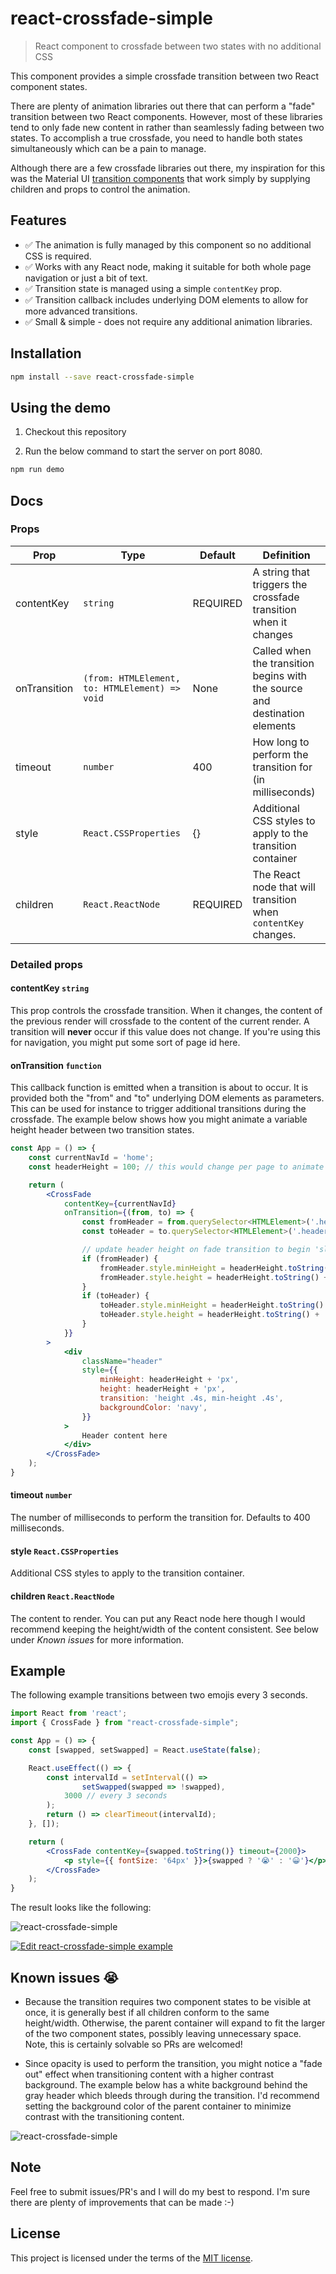# react-crossfade-simple

> React component to crossfade between two states with no additional CSS

This component provides a simple crossfade transition between two React component states.

There are plenty of animation libraries out there that can perform a "fade" transition between two React components. However, most of these libraries tend to only fade new content in rather than seamlessly fading between two states. To accomplish a true crossfade, you need to handle both states simultaneously which can be a pain to manage.

Although there are a few crossfade libraries out there, my inspiration for this was the Material UI [transition components](https://mui.com/material-ui/transitions/) that work simply by supplying children and props to control the animation.

## Features

 - ✅ The animation is fully managed by this component so no additional CSS is required.
 - ✅ Works with any React node, making it suitable for both whole page navigation or just a bit of text.
 - ✅ Transition state is managed using a simple `contentKey` prop.
 - ✅ Transition callback includes underlying DOM elements to allow for more advanced transitions.
 - ✅ Small & simple - does not require any additional animation libraries.

## Installation

```sh
npm install --save react-crossfade-simple
```

## Using the demo

1. Checkout this repository

2. Run the below command to start the server on port 8080.

```sh
npm run demo
```

## Docs

### Props

| Prop         | Type                                      | Default  | Definition                                                                 |
|--------------|-------------------------------------------|----------|----------------------------------------------------------------------------|
| contentKey   | `string`                                  | REQUIRED | A string that triggers the crossfade transition when it changes            |
 | onTransition | `(from: HTMLElement, to: HTMLElement) => void` | None     | Called when the transition begins with the source and destination elements |
| timeout      | `number`                                  | 400      | How long to perform the transition for (in milliseconds)                   |
| style        | `React.CSSProperties`                                  | {}       | Additional CSS styles to apply to the transition container                 |
 | children     | `React.ReactNode` | REQUIRED | The React node that will transition when `contentKey` changes.             |
### Detailed props

#### contentKey `string`
This prop controls the crossfade transition. When it changes, the content of the previous render will crossfade to the content of the current render. A transition will **never** occur if this value does not change. If you're using this for navigation, you might put some sort of page id here.

#### onTransition `function`
This callback function is emitted when a transition is about to occur. It is provided both the "from" and "to" underlying DOM elements as parameters. This can be used for instance to trigger additional transitions during the crossfade. The example below shows how you might animate a variable height header between two transition states.

```jsx
const App = () => {
    const currentNavId = 'home';
    const headerHeight = 100; // this would change per page to animate

    return (
        <CrossFade
            contentKey={currentNavId}
            onTransition={(from, to) => {
                const fromHeader = from.querySelector<HTMLElement>('.header');
                const toHeader = to.querySelector<HTMLElement>('.header');

                // update header height on fade transition to begin 'slide' animation
                if (fromHeader) {
                    fromHeader.style.minHeight = headerHeight.toString() + 'px';
                    fromHeader.style.height = headerHeight.toString() + 'px';
                }
                if (toHeader) {
                    toHeader.style.minHeight = headerHeight.toString() + 'px';
                    toHeader.style.height = headerHeight.toString() + 'px';
                }
            }}
        >
            <div 
                className="header" 
                style={{
                    minHeight: headerHeight + 'px',
                    height: headerHeight + 'px',
                    transition: 'height .4s, min-height .4s',
                    backgroundColor: 'navy',
                }}
            >
                Header content here
            </div>
        </CrossFade>
    );
}
```

#### timeout `number`

The number of milliseconds to perform the transition for. Defaults to 400 milliseconds.

#### style `React.CSSProperties`

Additional CSS styles to apply to the transition container.

#### children `React.ReactNode`

The content to render. You can put any React node here though I would recommend keeping the height/width of the content consistent. See below under _Known issues_ for more information.

## Example

The following example transitions between two emojis every 3 seconds.

```jsx 
import React from 'react';
import { CrossFade } from "react-crossfade-simple";

const App = () => {
    const [swapped, setSwapped] = React.useState(false);

    React.useEffect(() => {
        const intervalId = setInterval(() =>
                setSwapped(swapped => !swapped),
            3000 // every 3 seconds
        );
        return () => clearTimeout(intervalId);
    }, []);

    return (
        <CrossFade contentKey={swapped.toString()} timeout={2000}>
            <p style={{ fontSize: '64px' }}>{swapped ? '😭' : '😀'}</p>
        </CrossFade>
    );
}
```

The result looks like the following:

![react-crossfade-simple](https://raw.githubusercontent.com/iankberry/react-crossfade-simple/master/example-gifs/emojis.gif)

[![Edit react-crossfade-simple example](https://codesandbox.io/static/img/play-codesandbox.svg)](https://codesandbox.io/s/react-cross-fade-example-kcitpl?fontsize=14&hidenavigation=1&theme=dark)

## Known issues 😭

- Because the transition requires two component states to be visible at once, it is generally best if all children conform to the same height/width. Otherwise, the parent container will expand to fit the larger of the two component states, possibly leaving unnecessary space. Note, this is certainly solvable so PRs are welcomed!

- Since opacity is used to perform the transition, you might notice a "fade out" effect when transitioning content with a higher contrast background. The example below has a white background behind the gray header which bleeds through during the transition. I'd recommend setting the background color of the parent container to minimize contrast with the transitioning content.

![react-crossfade-simple](https://raw.githubusercontent.com/iankberry/react-crossfade-simple/master/example-gifs/background.gif)

## Note

Feel free to submit issues/PR's and I will do my best to respond. I'm sure there are plenty of improvements that can be made :-)

## License

This project is licensed under the terms of the [MIT license](https://github.com/iankberry/react-crossfade-simple/blob/master/LICENSE).